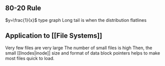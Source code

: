 ## 80-20 Rule
$y=\frac{1}{x}$ type graph
Long tail is when the distribution flatlines

## Application to [[File Systems]]
Very few files are very large
The number of small files is high
Then, the small [[Inodes|inode]] size and format of data block pointers helps to make most files quick to load.